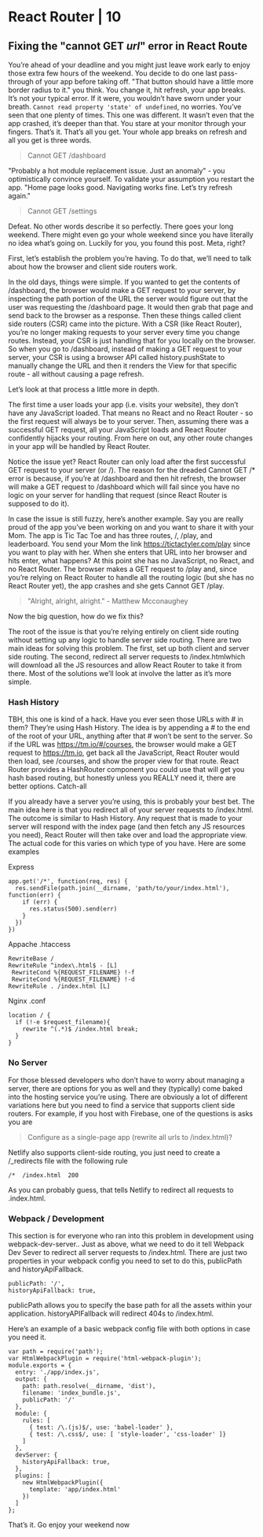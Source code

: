 # React Router | 10

## Fixing the "cannot GET *url*" error in React Route

You’re ahead of your deadline and you might just leave work early to enjoy those extra 
few hours of the weekend. You decide to do one last pass-through of your app before 
taking off. "That button should have a little more border radius to it." you think. 
You change it, hit refresh, your app breaks. It’s not your typical error. If it were, 
you wouldn’t have sworn under your breath. `Cannot read property 'state' of undefined`, 
no worries. You’ve seen that one plenty of times. This one was different. It wasn’t even 
that the app crashed, it’s deeper than that. You stare at your monitor through your 
fingers. That’s it. That’s all you get. Your whole app breaks on refresh and all you get 
is three words.

>   Cannot GET /dashboard

"Probably a hot module replacement issue. Just an anomaly" - you optimistically convince 
yourself. To validate your assumption you restart the app. "Home page looks good. Navigating 
works fine. Let’s try refresh again."

>   Cannot GET /settings

Defeat. No other words describe it so perfectly. There goes your long weekend. There might 
even go your whole weekend since you have literally no idea what’s going on. Luckily for you, 
you found this post. Meta, right?

First, let’s establish the problem you’re having. To do that, we’ll need to talk about how the
browser and client side routers work. 

In the old days, things were simple. If you wanted to get the contents of /dashboard, the 
browser would make a GET request to your server, by inspecting the path portion of the URL 
the server would figure out that the user was requesting the /dashboard page. It would then 
grab that page and send back to the browser as a response. Then these things called client 
side routers (CSR) came into the picture. With a CSR (like React Router), you’re no longer 
making requests to your server every time you change routes. Instead, your CSR is just handling 
that for you locally on the browser. So when you go to /dashboard, instead of making a GET 
request to your server, your CSR is using a browser API called history.pushState to manually 
change the URL and then it renders the View for that specific route - all without causing 
a page refresh.

Let’s look at that process a little more in depth.

The first time a user loads your app (i.e. visits your website), they don’t have any JavaScript 
loaded. That means no React and no React Router - so the first request will always be to your 
server. Then, assuming there was a successful GET request, all your JavaScript loads and React 
Router confidently hijacks your routing. From here on out, any other route changes in your app 
will be handled by React Router.

Notice the issue yet? React Router can only load after the first successful GET request to your 
server (or /). The reason for the dreaded Cannot GET /* error is because, if you’re at /dashboard 
and then hit refresh, the browser will make a GET request to /dashboard which will fail since you 
have no logic on your server for handling that request (since React Router is supposed to do it).

In case the issue is still fuzzy, here’s another example. Say you are really proud of the app you’ve 
been working on and you want to share it with your Mom. The app is Tic Tac Toe and has three routes,
/, /play, and leaderboard. You send your Mom the link https://tictactyler.com/play since you want 
to play with her. When she enters that URL into her browser and hits enter, what happens? At this 
point she has no JavaScript, no React, and no React Router. The browser makes a GET request to 
/play and, since you’re relying on React Router to handle all the routing logic (but she has 
no React Router yet), the app crashes and she gets Cannot GET /play. 

>   "Alright, alright, alright." - Matthew Mcconaughey

Now the big question, how do we fix this?

The root of the issue is that you’re relying entirely on client side routing without setting up 
any logic to handle server side routing. There are two main ideas for solving this problem. 
The first, set up both client and server side routing. The second, redirect all server requests 
to /index.htmlwhich will download all the JS resources and allow React Router to take it from 
there. Most of the solutions we’ll look at involve the latter as it’s more simple. 

### Hash History

TBH, this one is kind of a hack. Have you ever seen those URLs with # in them? They’re using Hash History. The idea is by appending a # to the end of the root of your URL, anything after that # won’t be sent to the server. So if the URL was https://tm.io/#/courses, the browser would make a GET request to https://tm.io, get back all the JavaScript, React Router would then load, see /courses, and show the proper view for that route. React Router provides a HashRouter component you could use that will get you hash based routing, but honestly unless you REALLY need it, there are better options.
Catch-all

If you already have a server you’re using, this is probably your best bet. The main idea here is that you redirect all of your server requests to /index.html. The outcome is similar to Hash History. Any request that is made to your server will respond with the index page (and then fetch any JS resources you need), React Router will then take over and load the appropriate view. The actual code for this varies on which type of you have. Here are some examples

Express
```
app.get('/*', function(req, res) {
  res.sendFile(path.join(__dirname, 'path/to/your/index.html'), function(err) {
    if (err) {
      res.status(500).send(err)
    }
  })
})
```

Appache .htaccess

```
RewriteBase /
RewriteRule ^index\.html$ - [L]
 RewriteCond %{REQUEST_FILENAME} !-f
 RewriteCond %{REQUEST_FILENAME} !-d
RewriteRule . /index.html [L]
```

Nginx .conf

```
location / {
  if (!-e $request_filename){
    rewrite ^(.*)$ /index.html break;
  }
}
```

### No Server

For those blessed developers who don’t have to worry about managing a server, there are options for you as well and they (typically) come baked into the hosting service you’re using. There are obviously a lot of different variations here but you need to find a service that supports client side routers. For example, if you host with Firebase, one of the questions is asks you are

>   Configure as a single-page app (rewrite all urls to /index.html)?

Netlify also supports client-side routing, you just need to create a /_redirects file with the following rule

```
/*  /index.html  200
```

As you can probably guess, that tells Netlify to redirect all requests to .index.html.


### Webpack / Development

This section is for everyone who ran into this problem in development using webpack-dev-server.. Just as above, what we need to do it tell Webpack Dev Sever to redirect all server requests to /index.html. There are just two properties in your webpack config you need to set to do this, publicPath and historyApiFallback.

```
publicPath: '/',
historyApiFallback: true,
```

publicPath allows you to specify the base path for all the assets within your application. historyAPIFallback will redirect 404s to /index.html.

Here’s an example of a basic webpack config file with both options in case you need it.

```
var path = require('path');
var HtmlWebpackPlugin = require('html-webpack-plugin');
module.exports = {
  entry: './app/index.js',
  output: {
    path: path.resolve(__dirname, 'dist'),
    filename: 'index_bundle.js',
    publicPath: '/'
  },
  module: {
    rules: [
      { test: /\.(js)$/, use: 'babel-loader' },
      { test: /\.css$/, use: [ 'style-loader', 'css-loader' ]}
    ]
  },
  devServer: {
    historyApiFallback: true,
  },
  plugins: [
    new HtmlWebpackPlugin({
      template: 'app/index.html'
    })
  ]
};
```

That’s it. Go enjoy your weekend now
